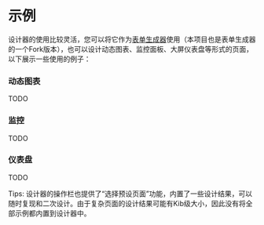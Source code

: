 # 示例
设计器的使用比较灵活，您可以将它作为[表单生成器](https://github.com/GavinZhuLei/vue-form-making)使用（本项目也是表单生成器的一个Fork版本），也可以设计动态图表、监控面板、大屏仪表盘等形式的页面，以下展示一些使用的例子：
### 动态图表
TODO
### 监控
TODO
### 仪表盘
TODO
  
Tips: 设计器的操作栏也提供了“选择预设页面”功能，内置了一些设计结果，可以随时复现和二次设计。由于复杂页面的设计结果可能有Kib级大小，因此没有将全部示例都内置到设计器中。

